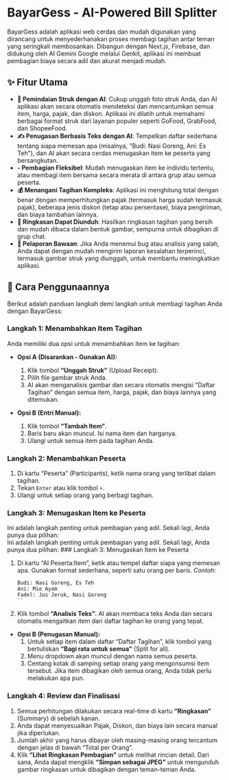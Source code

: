# BayarGess - AI-Powered Bill Splitter
BayarGess adalah aplikasi web cerdas dan mudah digunakan yang dirancang untuk menyederhanakan proses membagi tagihan antar teman yang seringkali membosankan. Dibangun dengan Next.js, Firebase, dan didukung oleh AI Gemini Google melalui Genkit, aplikasi ini membuat pembagian biaya secara adil dan akurat menjadi mudah.

## ✨ Fitur Utama
- **🤖 Pemindaian Struk dengan AI**: Cukup unggah foto struk Anda, dan AI aplikasi akan secara otomatis mendeteksi dan mencantumkan semua item, harga, pajak, dan diskon. Aplikasi ini dilatih untuk memahami berbagai format struk dari layanan populer seperti GoFood, GrabFood, dan ShopeeFood.
- **✍️ Penugasan Berbasis Teks dengan AI**: Tempelkan daftar sederhana tentang siapa memesan apa (misalnya, "Budi: Nasi Goreng, Ani: Es Teh"), dan AI akan secara cerdas menugaskan item ke peserta yang bersangkutan.
- **-️ Pembagian Fleksibel**: Mudah menugaskan item ke individu tertentu, atau membagi item bersama secara merata di antara grup atau semua peserta.
- **💰 Menangani Tagihan Kompleks**: Aplikasi ini menghitung total dengan benar dengan memperhitungkan pajak (termasuk harga sudah termasuk pajak), beberapa jenis diskon (tetap atau persentase), biaya pengiriman, dan biaya tambahan lainnya.
- **📸 Ringkasan Dapat Diunduh**: Hasilkan ringkasan tagihan yang bersih dan mudah dibaca dalam bentuk gambar, sempurna untuk dibagikan di grup chat.
- **🐞 Pelaporan Bawaan**: Jika Anda menemui bug atau analisis yang salah, Anda dapat dengan mudah mengirim laporan kesalahan terperinci, termasuk gambar struk yang diunggah, untuk membantu meningkatkan aplikasi.

## 🚀 Cara Penggunaannya
 Berikut adalah panduan langkah demi langkah untuk membagi tagihan Anda dengan BayarGess:

### Langkah 1: Menambahkan Item Tagihan
Anda memiliki dua opsi untuk menambahkan item ke tagihan:

- **Opsi A (Disarankan - Gunakan AI):**
  1. Klik tombol **“Unggah Struk”** (Upload Receipt).
  2. Pilih file gambar struk Anda.
  3. AI akan menganalisis gambar dan secara otomatis mengisi “Daftar Tagihan” dengan semua item, harga, pajak, dan biaya lainnya yang ditemukan.

- **Opsi B (Entri Manual):**  
  1. Klik tombol **“Tambah Item”**.  
  2. Baris baru akan muncul. Isi nama item dan harganya.
  3. Ulangi untuk semua item pada tagihan Anda.

### Langkah 2: Menambahkan Peserta
1. Di kartu “Peserta” (Participants), ketik nama orang yang terlibat dalam tagihan.  
2. Tekan `Enter` atau klik tombol `+`.  
3. Ulangi untuk setiap orang yang berbagi tagihan.

### Langkah 3: Menugaskan Item ke Peserta
Ini adalah langkah penting untuk pembagian yang adil. Sekali lagi, Anda punya dua pilihan:  
Ini adalah langkah penting untuk pembagian yang adil. Sekali lagi, Anda punya dua pilihan: ### Langkah 3: Menugaskan Item ke Peserta  
  1. Di kartu “AI Peserta:Item”, ketik atau tempel daftar siapa yang memesan apa. Gunakan format sederhana, seperti satu orang per baris.
     *Contoh:*
     ```
     Budi: Nasi Goreng, Es Teh
     Ani: Mie Ayam
     Fadel: Jus Jeruk, Nasi Goreng
     ``
  2. Klik tombol **“Analisis Teks”**. AI akan membaca teks Anda dan secara otomatis mengaitkan item dari daftar tagihan ke orang yang tepat.

- **Opsi B (Penugasan Manual):**  
  1. Untuk setiap item dalam daftar “Daftar Tagihan”, klik tombol yang bertuliskan **“Bagi rata untuk semua”** (Split for all).  
  2. Menu dropdown akan muncul dengan nama semua peserta.
  3. Centang kotak di samping setiap orang yang mengonsumsi item tersebut. Jika item dibagikan oleh semua orang, Anda tidak perlu melakukan apa pun.

### Langkah 4: Review dan Finalisasi
1. Semua perhitungan dilakukan secara real-time di kartu **“Ringkasan”** (Summary) di sebelah kanan.
2. Anda dapat menyesuaikan Pajak, Diskon, dan biaya lain secara manual jika diperlukan.
3. Jumlah akhir yang harus dibayar oleh masing-masing orang tercantum dengan jelas di bawah “Total per Orang”.
4. Klik **“Lihat Ringkasan Pembagian”** untuk melihat rincian detail. Dari sana, Anda dapat mengklik **“Simpan sebagai JPEG”** untuk mengunduh gambar ringkasan untuk dibagikan dengan teman-teman Anda.